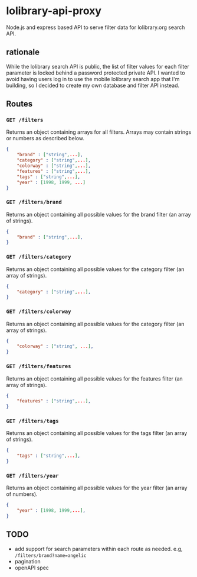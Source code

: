 # lolibrary-api-proxy
Node.js and express based API to serve filter data for lolibrary.org search API.
## rationale
While the lolibrary search API is public, the list of filter values for each filter parameter is locked behind a password protected private API. I wanted to avoid having users log in to use the mobile lolibrary search app that I'm building, so I decided to create my own database and filter API instead.

## Routes

### `GET /filters`
Returns an object containing arrays for all filters. Arrays may contain strings or numbers as described below.

```json
{
    "brand" : ["string",...],
    "category" : ["string",...],
    "colorway" : ["string",...],
    "features" : ["string",...],
    "tags" : ["string",...],
    "year" : [1998, 1999, ...]
}
```

### `GET /filters/brand`
Returns an object containing all possible values for the brand filter (an array of strings).

```json
{
    "brand" : ["string",...],
}
```
### `GET /filters/category`

Returns an object containing all possible values for the category filter (an array of strings).

```json
{
    "category" : ["string",...],
}
```
### `GET /filters/colorway`

Returns an object containing all possible values for the category filter (an array of strings).

```json
{
    "colorway" : ["string", ...],
}
```
### `GET /filters/features`
Returns an object containing all possible values for the features filter (an array of strings).

```json
{
    "features" : ["string",...],
}
```
### `GET /filters/tags`
Returns an object containing all possible values for the tags filter (an array of strings).

```json
{
    "tags" : ["string",...],
}
```

### `GET /filters/year`
Returns an object containing all possible values for the year filter (an array of numbers).

```json
{
    "year" : [1998, 1999,...],
}
```

## TODO
- add support for search parameters within each route as needed. e.g, `/filters/brand?name=angelic` 
- pagination
- openAPI spec